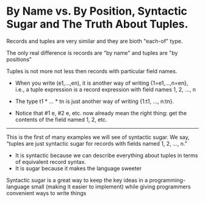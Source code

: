 # By Name vs. By Position, Syntactic Sugar and The Truth About Tuples.

Records and tuples are very similar and they are bioth "each-of" type.

The only real difference is records are "by name" and tuples are "by positions" 

Tuples is not more not less then records with particular field names.

- When you write (e1,...,en), it is another way of writing {1=e1,...,n=en}, i.e., a tuple expression is a record expression with field names 1, 2, ..., n

- The type t1 * ... * tn is just another way of writing {1:t1, ..., n:tn}.

- Notice that #1 e, #2 e, etc. now already mean the right thing: get the contents of the field named 1,
2, etc.


_____________________________________

This is the first of many examples we will see of syntactic sugar. We say, “tuples are just syntactic sugar for records with fields named 1, 2, ..., n.”

- It is syntactic because we can describe everything about tuples in terms of equivalent record syntax.
- It is sugar because it makes the language sweeter


Syntactic sugar is a great way to keep the key ideas in a programming-language small (making it easier to implement) while giving programmers convenient ways to write things